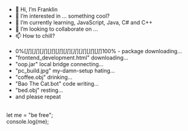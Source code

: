 - 👋 Hi, I’m Franklin
- 👀 I’m interested in ... something cool?
- 🌱 I’m currently learning, JavaScript, Java, C# and C++
- 💞️ I’m looking to collaborate on ...
- 📫 How to chill?<br><br>
-  0%[*][*][*][*][*][*][*][*][*][*][*][*][*][*][*][*][*][*][*][*]100% - package downloading...<br>
-  "frontend_development.html" downloading...<br>
-  "oop.jar" local bridge connecting...<br>
-  "pc_build.jpg" my-damn-setup hating...<br>
-  "coffee.obj" drinking...<br>
-  "Bao The Cat.bot" code writing...<br>
-  "bed.obj" resting...<br>
-   and please repeat
<br>
let me = "be free";<br>
console.log(me);
